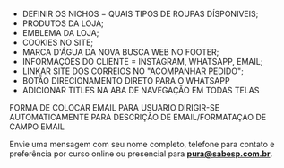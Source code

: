 - DEFINIR OS NICHOS = QUAIS TIPOS DE ROUPAS DÍSPONIVEIS;
- PRODUTOS DA LOJA;
- EMBLEMA DA LOJA; 
- COOKIES NO SITE;
- MARCA D'ÁGUA DA NOVA BUSCA WEB NO FOOTER;
- INFORMAÇÕES DO CLIENTE = INSTAGRAM, WHATSAPP, EMAIL;
- LINKAR SITE DOS CORREIOS NO "ACOMPANHAR PEDIDO";
- BOTÃO DIRECIONAMENTO DIRETO PARA O WHATSAPP
- ADICIONAR TITLES NA ABA DE NAVEGAÇÃO EM TODAS TELAS




FORMA DE COLOCAR EMAIL PARA USUARIO DIRIGIR-SE AUTOMATICAMENTE PARA DESCRIÇÃO DE EMAIL/FORMATAÇAO DE CAMPO EMAIL
   <p class="mt-0">Envie uma mensagem com seu nome completo, telefone para contato e preferência por curso online ou presencial para <a class="-no-underline -txt-blue mailto" href="mailto:pura@sabesp.com.br"><strong>pura&#64;sabesp.com.br</strong></a>.</p>
